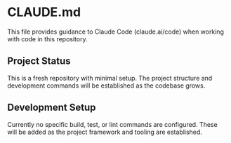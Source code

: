 # CLAUDE.md

This file provides guidance to Claude Code (claude.ai/code) when working with code in this repository.

## Project Status

This is a fresh repository with minimal setup. The project structure and development commands will be established as the codebase grows.

## Development Setup

Currently no specific build, test, or lint commands are configured. These will be added as the project framework and tooling are established.